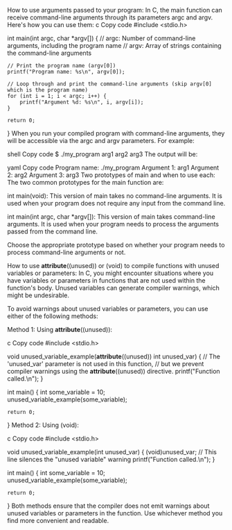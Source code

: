 
How to use arguments passed to your program:
In C, the main function can receive command-line arguments through its parameters argc and argv. Here's how you can use them:
c
Copy code
#include <stdio.h>

int main(int argc, char *argv[]) {
    // argc: Number of command-line arguments, including the program name
    // argv: Array of strings containing the command-line arguments

    // Print the program name (argv[0])
    printf("Program name: %s\n", argv[0]);

    // Loop through and print the command-line arguments (skip argv[0] which is the program name)
    for (int i = 1; i < argc; i++) {
        printf("Argument %d: %s\n", i, argv[i]);
    }

    return 0;
}
When you run your compiled program with command-line arguments, they will be accessible via the argc and argv parameters. For example:

shell
Copy code
$ ./my_program arg1 arg2 arg3
The output will be:

yaml
Copy code
Program name: ./my_program
Argument 1: arg1
Argument 2: arg2
Argument 3: arg3
Two prototypes of main and when to use each:
The two common prototypes for the main function are:

int main(void): This version of main takes no command-line arguments. It is used when your program does not require any input from the command line.

int main(int argc, char *argv[]): This version of main takes command-line arguments. It is used when your program needs to process the arguments passed from the command line.

Choose the appropriate prototype based on whether your program needs to process command-line arguments or not.

How to use __attribute__((unused)) or (void) to compile functions with unused variables or parameters:
In C, you might encounter situations where you have variables or parameters in functions that are not used within the function's body. Unused variables can generate compiler warnings, which might be undesirable.

To avoid warnings about unused variables or parameters, you can use either of the following methods:

Method 1: Using __attribute__((unused)):

c
Copy code
#include <stdio.h>

void unused_variable_example(__attribute__((unused)) int unused_var) {
    // The 'unused_var' parameter is not used in this function,
    // but we prevent compiler warnings using the __attribute__((unused)) directive.
    printf("Function called.\n");
}

int main() {
    int some_variable = 10;
    unused_variable_example(some_variable);

    return 0;
}
Method 2: Using (void):

c
Copy code
#include <stdio.h>

void unused_variable_example(int unused_var) {
    (void)unused_var; // This line silences the "unused variable" warning
    printf("Function called.\n");
}

int main() {
    int some_variable = 10;
    unused_variable_example(some_variable);

    return 0;
}
Both methods ensure that the compiler does not emit warnings about unused variables or parameters in the function. Use whichever method you find more convenient and readable.





